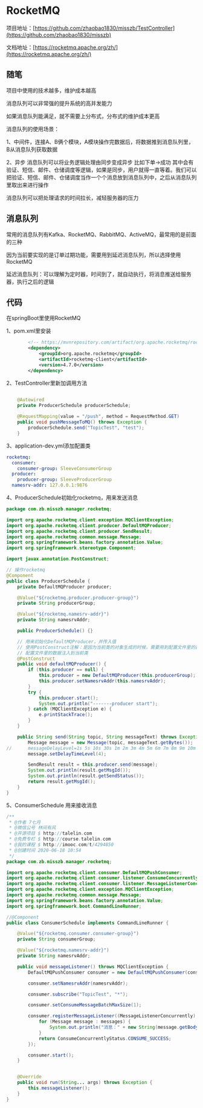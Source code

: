 # RocketMQ

项目地址：[https://github.com/zhaobao1830/misszb/TestController](https://github.com/zhaobao1830/misszb)

文档地址：[https://rocketmq.apache.org/zh/](https://rocketmq.apache.org/zh/)

## 随笔

项目中使用的技术越多，维护成本越高

消息队列可以非常强的提升系统的高并发能力

如果消息队列能满足，就不需要上分布式，分布式的维护成本更高

消息队列的使用场景：

1、中间件，连接A、B俩个模块，A模块操作完数据后，将数据推到消息队列里，B从消息队列获取数据

2、异步  消息队列可以将业务逻辑处理由同步变成异步  比如下单->成功  其中会有验证、短信、邮件、仓储调度等逻辑，如果是同步，用户就得一直等着。我们可以把验证、短信、邮件、仓储调度当作一个个消息放到消息队列中，之后从消息队列里取出来进行操作

消息队列可以把处理请求的时间拉长，减轻服务器的压力

## 消息队列

常用的消息队列有Kafka、RocketMQ、RabbitMQ、ActiveMQ，最常用的是前面的三种

因为当前要实现的是订单过期功能，需要用到延迟消息队列，所以选择使用RocketMQ

延迟消息队列：可以理解为定时器，时间到了，就自动执行，将消息推送给服务器，执行之后的逻辑

## 代码

在springBoot里使用RocketMQ

1、pom.xml里安装

```xml
		<!-- https://mvnrepository.com/artifact/org.apache.rocketmq/rocketmq-client -->
		<dependency>
			<groupId>org.apache.rocketmq</groupId>
			<artifactId>rocketmq-client</artifactId>
			<version>4.7.0</version>
		</dependency>
```

2、TestController里新加调用方法

```java

    @Autowired
    private ProducerSchedule producerSchedule;
    
    @RequestMapping(value = "/push", method = RequestMethod.GET)
    public void pushMessageToMQ() throws Exception {
        producerSchedule.send("TopicTest", "test");
    }
```

3、application-dev.yml添加配置类

```yml
rocketmq:
  consumer:
    consumer-group: SleeveConsumerGroup
  producer:
    producer-group: SleeveProducerGroup
  namesrv-addr: 127.0.0.1:9876
```

4、ProducerSchedule初始化rocketmq，用来发送消息

```java
package com.zb.misszb.manager.rocketmq;

import org.apache.rocketmq.client.exception.MQClientException;
import org.apache.rocketmq.client.producer.DefaultMQProducer;
import org.apache.rocketmq.client.producer.SendResult;
import org.apache.rocketmq.common.message.Message;
import org.springframework.beans.factory.annotation.Value;
import org.springframework.stereotype.Component;

import javax.annotation.PostConstruct;

// 操作rocketmq
@Component
public class ProducerSchedule {
    private DefaultMQProducer producer;

    @Value("${rocketmq.producer.producer-group}")
    private String producerGroup;

    @Value("${rocketmq.namesrv-addr}")
    private String namesrvAddr;

    public ProducerSchedule() {}

    // 用来初始化DefaultMQProducer，并传入值
    // 使用PostConstruct注解：是因为当前类的对象生成的时候，需要用到配置文件里的数据，但一开始数据为空，加上PostConstruct注解，可以保证
    // 配置文件里的数据注入到当前类
    @PostConstruct
    public void defaultMQProducer() {
        if (this.producer == null) {
            this.producer = new DefaultMQProducer(this.producerGroup);
            this.producer.setNamesrvAddr(this.namesrvAddr);
        }
        try {
            this.producer.start();
            System.out.println("-------producer start");
        } catch (MQClientException e) {
            e.printStackTrace();
        }
    }

    public String send(String topic, String messageText) throws Exception {
        Message message = new Message(topic, messageText.getBytes());
//      messageDelayLevel=1s 5s 10s 30s 1m 2m 3m 4m 5m 6m 7m 8m 9m 10m 20m 30m 1h 2h
        message.setDelayTimeLevel(4);

        SendResult result = this.producer.send(message);
        System.out.println(result.getMsgId());
        System.out.println(result.getSendStatus());
        return result.getMsgId();
    }
}

```

5、ConsumerSchedule 用来接收消息

```java
/**
 * @作者 7七月
 * @微信公号 林间有风
 * @开源项目 $ http://talelin.com
 * @免费专栏 $ http://course.talelin.com
 * @我的课程 $ http://imooc.com/t/4294850
 * @创建时间 2020-06-18 10:54
 */
package com.zb.misszb.manager.rocketmq;

import org.apache.rocketmq.client.consumer.DefaultMQPushConsumer;
import org.apache.rocketmq.client.consumer.listener.ConsumeConcurrentlyStatus;
import org.apache.rocketmq.client.consumer.listener.MessageListenerConcurrently;
import org.apache.rocketmq.client.exception.MQClientException;
import org.apache.rocketmq.common.message.Message;
import org.springframework.beans.factory.annotation.Value;
import org.springframework.boot.CommandLineRunner;

//@Component
public class ConsumerSchedule implements CommandLineRunner {

    @Value("${rocketmq.consumer.consumer-group}")
    private String consumerGroup;

    @Value("${rocketmq.namesrv-addr}")
    private String namesrvAddr;

    public void messageListener() throws MQClientException {
        DefaultMQPushConsumer consumer = new DefaultMQPushConsumer(consumerGroup);

        consumer.setNamesrvAddr(namesrvAddr);

        consumer.subscribe("TopicTest", "*");

        consumer.setConsumeMessageBatchMaxSize(1);

        consumer.registerMessageListener((MessageListenerConcurrently) (messages, context) -> {
            for (Message message : messages) {
                System.out.println("消息：" + new String(message.getBody()));
            }
            return ConsumeConcurrentlyStatus.CONSUME_SUCCESS;
        });

        consumer.start();
    }


    @Override
    public void run(String... args) throws Exception {
        this.messageListener();
    }
}

```
